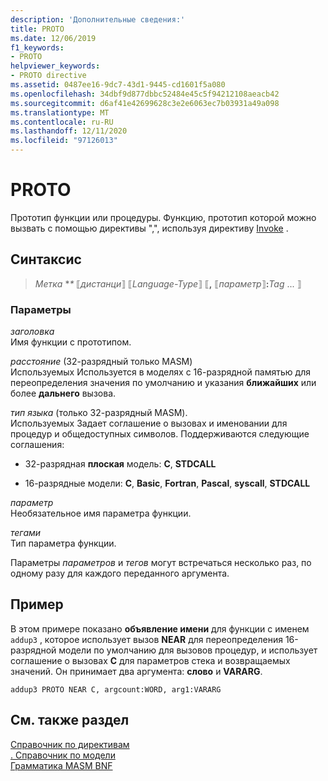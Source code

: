 ```yaml
---
description: 'Дополнительные сведения:'
title: PROTO
ms.date: 12/06/2019
f1_keywords:
- PROTO
helpviewer_keywords:
- PROTO directive
ms.assetid: 0487ee16-9dc7-43d1-9445-cd1601f5a080
ms.openlocfilehash: 34dbf9d877dbbc52484e45c5f94212108aeacb42
ms.sourcegitcommit: d6af41e42699628c3e2e6063ec7b03931a49a098
ms.translationtype: MT
ms.contentlocale: ru-RU
ms.lasthandoff: 12/11/2020
ms.locfileid: "97126013"
---
```

# <a name="proto"></a>PROTO

Прототип функции или процедуры. Функцию, прототип которой можно вызвать с помощью директивы ",", используя директиву [Invoke](invoke.md) .

## <a name="syntax"></a>Синтаксис

> *Метка* **\** ⟦*дистанци*⟧ ⟦*Language-Type*⟧ ⟦__,__ ⟦*параметр*⟧__:__*Tag* ... ⟧

### <a name="parameters"></a>Параметры

*заголовка*\
Имя функции с прототипом.

*расстояние* (32-разрядный только MASM) \
Используемых Используется в моделях с 16-разрядной памятью для переопределения значения по умолчанию и указания **ближайших** или более **дальнего** вызова.

*тип языка* (только 32-разрядный MASM). \
Используемых Задает соглашение о вызовах и именовании для процедур и общедоступных символов. Поддерживаются следующие соглашения:

- 32-разрядная **плоская** модель: **C**, **STDCALL**

- 16-разрядные модели: **C**, **Basic**, **Fortran**, **Pascal**, **syscall**, **STDCALL**

*параметр*\
Необязательное имя параметра функции.

*тегами*\
Тип параметра функции.

Параметры *параметров* и *тегов* могут встречаться несколько раз, по одному разу для каждого переданного аргумента.

## <a name="example"></a>Пример

В этом примере показано **объявление имени** для функции с именем `addup3` , которое использует вызов **NEAR** для переопределения 16-разрядной модели по умолчанию для вызовов процедур, и использует соглашение о вызовах **C** для параметров стека и возвращаемых значений. Он принимает два аргумента: **слово** и **VARARG**.

```MASM
addup3 PROTO NEAR C, argcount:WORD, arg1:VARARG
```

## <a name="see-also"></a>См. также раздел

[Справочник по директивам](directives-reference.md)\
[. Справочник по модели](dot-model.md)\
[Грамматика MASM BNF](masm-bnf-grammar.md)
